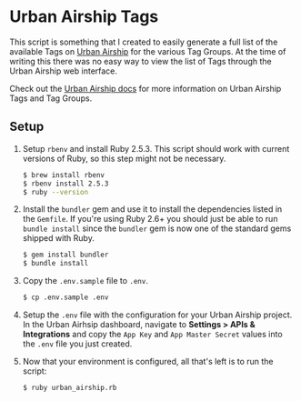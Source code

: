 # Urban Airship Tags

This script is something that I created to easily generate a full list of the available Tags on [Urban Airship](https://www.airship.com) for the various Tag Groups. At the time of writing this there was no easy way to view the list of Tags through the Urban Airship web interface.

Check out the [Urban Airship docs](https://docs.airship.com/guides/audience/tags-named-users) for more information on Urban Airship Tags and Tag Groups.


## Setup

1. Setup `rbenv` and install Ruby 2.5.3. This script should work with current versions of Ruby, so this step might not be necessary.

    ```bash
    $ brew install rbenv
    $ rbenv install 2.5.3
    $ ruby --version
    ```

2. Install the `bundler` gem and use it to install the dependencies listed in the `Gemfile`. If you're using Ruby 2.6+ you should just be able to run `bundle install` since the `bundler` gem is now one of the standard gems shipped with Ruby.

    ```bash
    $ gem install bundler
    $ bundle install
    ```

3. Copy the `.env.sample` file to `.env`.

    ```bash
    $ cp .env.sample .env
    ```
 
4. Setup the `.env` file with the configuration for your Urban Airship project. In the Urban Airhsip dashboard, navigate to **Settings > APIs & Integrations** and copy the `App Key` and `App Master Secret` values into the `.env` file you just created.

5. Now that your environment is configured, all that's left is to run the script:

    ```bash
    $ ruby urban_airship.rb
    ```

